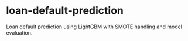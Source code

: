 # loan-default-prediction
Loan default prediction using LightGBM with SMOTE handling and model evaluation.
